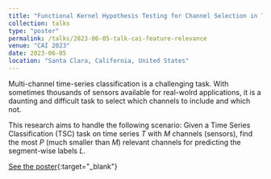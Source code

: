 ```yaml
---
title: "Functional Kernel Hypothesis Testing for Channel Selection in Time Series Classification"
collection: talks
type: "poster"
permalink: /talks/2023-06-05-talk-cai-feature-relevance
venue: "CAI 2023"
date: 2023-06-05
location: "Santa Clara, California, United States"
---
```




Multi-channel time-series classification is a challenging task. With sometimes thousands of sensors available for real-wolrd applications, it is a daunting and difficult task to select which channels to include and which not.

This research aims to handle the following scenario:
Given a Time Series Classification (TSC) task on time series <var>T</var> with <var>M</var> channels (sensors), find the most <var>P</var> (much smaller than <var>M</var>)
relevant channels for predicting the segment-wise labels <var>L</var>.


[See the poster](../files/2023CAI-poster2_final.pdf){:target="_blank"}